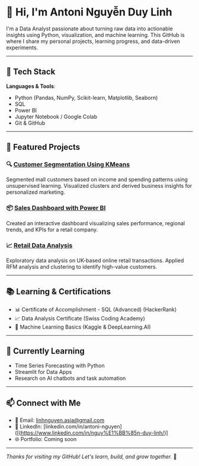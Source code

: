 
# 👋 Hi, I'm Antoni Nguyễn Duy Linh

I'm a Data Analyst passionate about turning raw data into actionable insights using Python, visualization, and machine learning. This GitHub is where I share my personal projects, learning progress, and data-driven experiments.

---

## 🧰 Tech Stack

**Languages & Tools**:
- Python (Pandas, NumPy, Scikit-learn, Matplotlib, Seaborn)
- SQL
- Power BI
- Jupyter Notebook / Google Colab
- Git & GitHub

---

## 📁 Featured Projects

### 🔍 [Customer Segmentation Using KMeans](https://github.com/AntoniNguyen123/Customer-Segmentation-Analysis)
Segmented mall customers based on income and spending patterns using unsupervised learning. Visualized clusters and derived business insights for personalized marketing.

### 📦 [Sales Dashboard with Power BI](#)
Created an interactive dashboard visualizing sales performance, regional trends, and KPIs for a retail company.

### 📈 [Retail Data Analysis](#)
Exploratory data analysis on UK-based online retail transactions. Applied RFM analysis and clustering to identify high-value customers.

---

## 📚 Learning & Certifications

- 📊 Certificate of Accomplishment - SQL (Advanced) (HackerRank)
- 📈 Data Analysis Certificate (Swiss Coding Academy)
- 🤖 Machine Learning Basics (Kaggle & DeepLearning.AI)

---

## 🌱 Currently Learning

- Time Series Forecasting with Python
- Streamlit for Data Apps
- Research on AI chatbots and task automation

---

## 📫 Connect with Me

- 📧 Email: linhnguyen.asia@gmail.com
- 💼 LinkedIn: [linkedin.com/in/antoni-nguyen]([(https://www.linkedin.com/in/nguy%E1%BB%85n-duy-linh/)]
- 🌐 Portfolio: Coming soon

---

_Thanks for visiting my GitHub! Let's learn, build, and grow together._ 🚀
